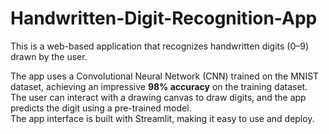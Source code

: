 # Handwritten-Digit-Recognition-App
This is a web-based application that recognizes handwritten digits (0–9) drawn by the user.

The app uses a Convolutional Neural Network (CNN) trained on the MNIST dataset, achieving an impressive <b>98% accuracy</b> on the training dataset.<br>
The user can interact with a drawing canvas to draw digits, and the app predicts the digit using a pre-trained model.<br>
The app interface is built with Streamlit, making it easy to use and deploy.
